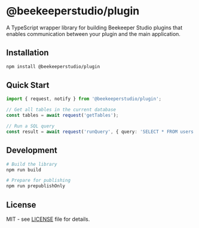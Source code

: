 # @beekeeperstudio/plugin

A TypeScript wrapper library for building Beekeeper Studio plugins that enables communication between your plugin and the main application.

## Installation

```bash
npm install @beekeeperstudio/plugin
```

## Quick Start

```typescript
import { request, notify } from '@beekeeperstudio/plugin';

// Get all tables in the current database
const tables = await request('getTables');

// Run a SQL query
const result = await request('runQuery', { query: 'SELECT * FROM users LIMIT 10' });
```

## Development

```bash
# Build the library
npm run build

# Prepare for publishing
npm run prepublishOnly
```

## License

MIT - see [LICENSE](LICENSE) file for details.

